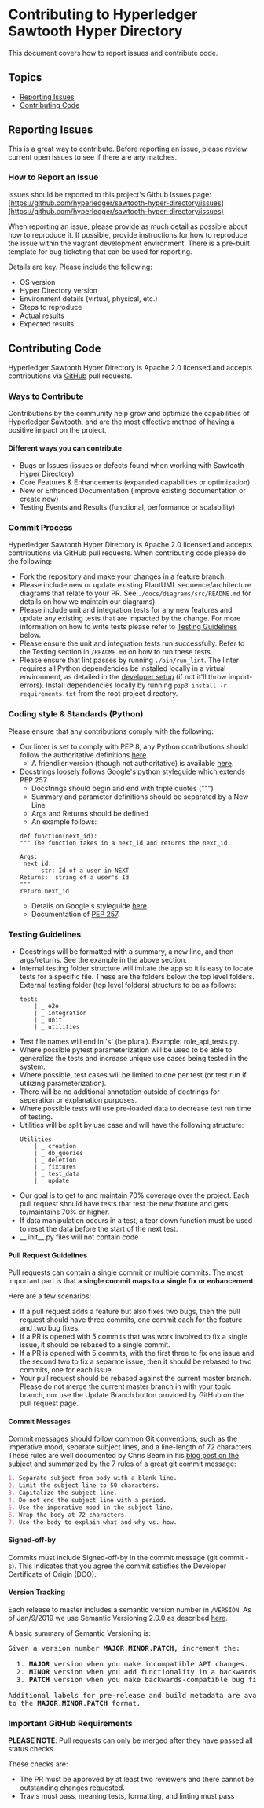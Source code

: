# Contributing to Hyperledger Sawtooth Hyper Directory

This document covers how to report issues and contribute code.

## Topics

* [Reporting Issues](#reporting-issues)
* [Contributing Code](#contributing-code)

## Reporting Issues

This is a great way to contribute. Before reporting an issue, please review
current open issues to see if there are any matches.

### How to Report an Issue

Issues should be reported to this project's Github Issues page: [https://github.com/hyperledger/sawtooth-hyper-directory/issues](https://github.com/hyperledger/sawtooth-hyper-directory/issues)

When reporting an issue, please provide as much detail as possible about how
to reproduce it. If possible, provide instructions for how to reproduce the
issue within the vagrant development environment. There is a pre-built template for bug ticketing that can be used for reporting.  

Details are key. Please include the following:

* OS version
* Hyper Directory version
* Environment details (virtual, physical, etc.)
* Steps to reproduce
* Actual results
* Expected results

## Contributing Code

Hyperledger Sawtooth Hyper Directory is Apache 2.0 licensed and accepts
contributions via [GitHub](https://github.com/hyperledger/) pull requests.

### Ways to Contribute

Contributions by the community help grow and optimize the capabilities of
Hyperledger Sawtooth, and are the most effective method of having a positive
impact on the project.

#### Different ways you can contribute

* Bugs or Issues (issues or defects found when working with Sawtooth Hyper Directory)
* Core Features & Enhancements (expanded capabilities or optimization)
* New or Enhanced Documentation (improve existing documentation or create new)
* Testing Events and Results (functional, performance or scalability)

### Commit Process

Hyperledger Sawtooth Hyper Directory is Apache 2.0 licensed and accepts
contributions via GitHub pull requests. When contributing code please do the
following:

* Fork the repository and make your changes in a feature branch.
* Please include new or update existing PlantUML sequence/architecture diagrams
  that relate to your PR. See `./docs/diagrams/src/README.md` for details on how
  we maintain our diagrams)
* Please include unit and integration tests for any new features and update any
  existing tests that are impacted by the change. For more information on how to write tests please refer to [Testing Guidelines](#testing-guidelines) below.
* Please ensure the unit and integration tests run successfully. Refer to the
  Testing section in `/README.md` on how to run these tests.
* Please ensure that lint passes by running `./bin/run_lint`. The linter requires
  all Python dependencies be installed locally in a virtual environment, as detailed
  in the [developer setup](https://sawtooth-next-directory.readthedocs.io/en/latest/developer-setup.html)
  (if not it'll throw import-errors). Install dependencies locally by running
  `pip3 install -r requirements.txt` from the root project directory.

### Coding style & Standards (Python)

Please ensure that any contributions comply with the following:

* Our linter is set to comply with PEP 8, any Python contributions should follow
  the authoritative definitions [here](https://www.python.org/dev/peps/pep-0008/)
  * A friendlier version (though not authoritative) is available [here](https://realpython.com/python-pep8/).  
* Docstrings loosely follows Google's python styleguide which extends
  PEP 257. 
    * Docstrings should begin and end with triple quotes (""")
    * Summary and parameter definitions should be separated by a New Line
    * Args and Returns should be defined 
    * An example follows:
    ```
    def function(next_id):
    """ The function takes in a next_id and returns the next_id.
    
    Args:
     next_id:
          str: Id of a user in NEXT
    Returns:  string of a user's Id
    """
    return next_id
    ```
  * Details on Google's styleguide [here](https://github.com/google/styleguide/blob/gh-pages/pyguide.md#38-comments-and-docstrings).
  * Documentation of [PEP 257](https://www.python.org/dev/peps/pep-0257).

### Testing Guidelines

*  Docstrings will be formatted with a summary, a new line, and then args/returns. See the example in the above section.
* Internal testing folder structure will imitate the app so it is easy to locate tests for a specific file.
These are the folders below the top level folders. External testing folder (top level folders) structure to be as follows:
    ```
    tests
        | _ e2e
        | _ integration
        | _ unit
        | _ utilities
    ```
* Test file names will end in 's' (be plural). Example: role_api_tests.py.
* Where possible pytest parameterization will be used to be able to generalize the tests and increase unique use cases being tested in the system.
* Where possible, test cases will be limited to one per test (or test run if utilizing parameterization).
* There will be no additional annotation outside of doctrings for seperation or explanation purposes.
* Where possible tests will use pre-loaded data to decrease test run time of testing.
* Utilities will be split by use case and will have the following structure:
    ```
    Utilities
        | _ creation
        | _ db_queries
        | _ deletion
        | _ fixtures
        | _ test_data
        | _ update
    ```
* Our goal is to get to and maintain 70% coverage over the project. Each pull request should have tests that test the new feature and gets to/maintains 70% or higher.
* If data manipulation occurs in a test, a tear down function must be used to reset the data before the start of the next test.
* __ init__.py files will not contain code

#### Pull Request Guidelines

Pull requests can contain a single commit or multiple commits. The most
important part is that **a single commit maps to a single fix or enhancement**.

Here are a few scenarios:

* If a pull request adds a feature but also fixes two bugs, then the pull
  request should have three commits, one commit each for the feature and two bug
  fixes.
* If a PR is opened with 5 commits that was work involved to fix a single issue,
  it should be rebased to a single commit.
* If a PR is opened with 5 commits, with the first three to fix one issue and
  the second two to fix a separate issue, then it should be rebased to two
  commits, one for each issue.
* Your pull request should be rebased against the current master branch. Please
  do not merge the current master branch in with your topic branch, nor use the
  Update Branch button provided by GitHub on the pull request page.

#### Commit Messages

Commit messages should follow common Git conventions, such as the imperative
mood, separate subject lines, and a line-length of 72 characters. These rules
are well documented by Chris Beam in his [blog post on the subject](https://chris.beams.io/posts/git-commit/)
and summarized by the 7 rules of a great git commit message:

```markdown
1. Separate subject from body with a blank line.
2. Limit the subject line to 50 characters.
3. Capitalize the subject line.
4. Do not end the subject line with a period.
5. Use the imperative mood in the subject line.
6. Wrap the body at 72 characters.
7. Use the body to explain what and why vs. how.
```

#### Signed-off-by

Commits must include Signed-off-by in the commit message (git commit -s). This
indicates that you agree the commit satisfies the Developer Certificate of
Origin (DCO).

#### Version Tracking

Each release to master includes a semantic version number in `/VERSION`.
As of Jan/9/2019 we use Semantic Versioning 2.0.0 as described [here](https://semver.org/).

A basic summary of Semantic Versioning is:

<pre>
Given a version number <b>MAJOR</b>.<b>MINOR</b>.<b>PATCH</b>, increment the:

  1. <b>MAJOR</b> version when you make incompatible API changes.
  2. <b>MINOR</b> version when you add functionality in a backwards-compatible manner.
  3. <b>PATCH</b> version when you make backwards-compatible bug fixes.

Additional labels for pre-release and build metadata are available as extensions
to the <b>MAJOR</b>.<b>MINOR</b>.<b>PATCH</b> format.
</pre>

### Important GitHub Requirements

**PLEASE NOTE**: Pull requests can only be merged after they have passed all
status checks.

These checks are:

* The PR must be approved by at least two reviewers and there cannot be
  outstanding changes requested.
* Travis must pass, meaning tests, formatting, and linting must pass
